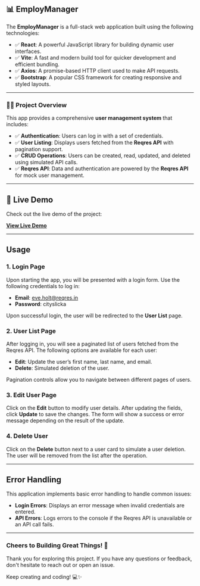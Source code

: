 
## 📊 **EmployManager**

The **EmployManager** is a full-stack web application built using the following technologies:

- ✅ **React**: A powerful JavaScript library for building dynamic user interfaces.
- ✅ **Vite**: A fast and modern build tool for quicker development and efficient bundling.
- ✅ **Axios**: A promise-based HTTP client used to make API requests.
- ✅ **Bootstrap**: A popular CSS framework for creating responsive and styled layouts.

---

### 🧑‍💻 **Project Overview**

This app provides a comprehensive **user management system** that includes:

- ✅ **Authentication**: Users can log in with a set of credentials.
- ✅ **User Listing**: Displays users fetched from the **Reqres API** with pagination support.
- ✅ **CRUD Operations**: Users can be created, read, updated, and deleted using simulated API calls.
- ✅ **Reqres API**: Data and authentication are powered by the **Reqres API** for mock user management.

---

## 🚀 Live Demo

Check out the live demo of the project:

[**View Live Demo**](https://your-live-demo-link.com)

---

## Usage

### 1. Login Page
Upon starting the app, you will be presented with a login form. Use the following credentials to log in:

- **Email**: eve.holt@reqres.in
- **Password**: cityslicka

Upon successful login, the user will be redirected to the **User List** page.

### 2. User List Page
After logging in, you will see a paginated list of users fetched from the Reqres API. The following options are available for each user:

- **Edit**: Update the user’s first name, last name, and email.
- **Delete**: Simulated deletion of the user.

Pagination controls allow you to navigate between different pages of users.

### 3. Edit User Page
Click on the **Edit** button to modify user details. After updating the fields, click **Update** to save the changes. The form will show a success or error message depending on the result of the update.

### 4. Delete User
Click on the **Delete** button next to a user card to simulate a user deletion. The user will be removed from the list after the operation.

---

## Error Handling

This application implements basic error handling to handle common issues:

- **Login Errors**: Displays an error message when invalid credentials are entered.
- **API Errors**: Logs errors to the console if the Reqres API is unavailable or an API call fails.

  
---

### Cheers to Building Great Things! 🚀

Thank you for exploring this project. If you have any questions or feedback, don't hesitate to reach out or open an issue.

Keep creating and coding! 💻✨
